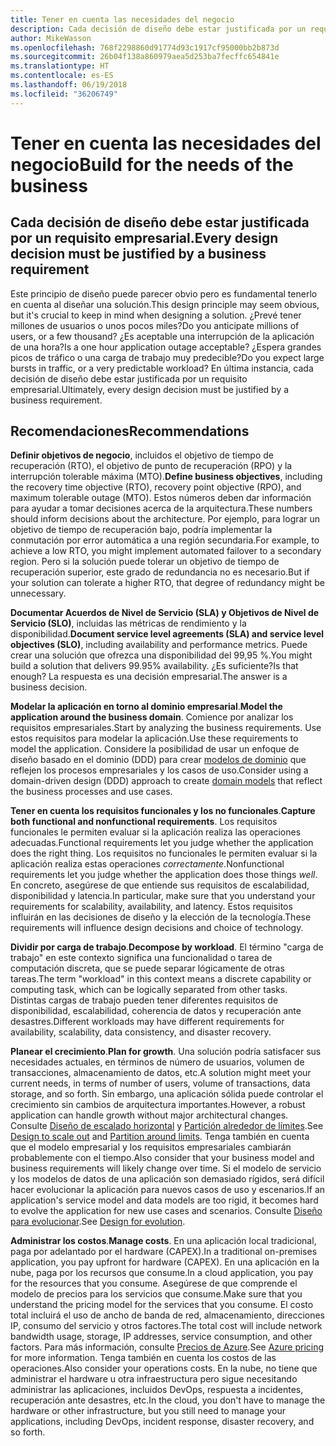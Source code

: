 ```yaml
---
title: Tener en cuenta las necesidades del negocio
description: Cada decisión de diseño debe estar justificada por un requisito empresarial.
author: MikeWasson
ms.openlocfilehash: 768f2298860d91774d93c1917cf95000bb2b873d
ms.sourcegitcommit: 26b04f138a860979aea5d253ba7fecffc654841e
ms.translationtype: HT
ms.contentlocale: es-ES
ms.lasthandoff: 06/19/2018
ms.locfileid: "36206749"
---
```

# <a name="build-for-the-needs-of-the-business"></a><span data-ttu-id="7cb75-103">Tener en cuenta las necesidades del negocio</span><span class="sxs-lookup"><span data-stu-id="7cb75-103">Build for the needs of the business</span></span>

## <a name="every-design-decision-must-be-justified-by-a-business-requirement"></a><span data-ttu-id="7cb75-104">Cada decisión de diseño debe estar justificada por un requisito empresarial.</span><span class="sxs-lookup"><span data-stu-id="7cb75-104">Every design decision must be justified by a business requirement</span></span>

<span data-ttu-id="7cb75-105">Este principio de diseño puede parecer obvio pero es fundamental tenerlo en cuenta al diseñar una solución.</span><span class="sxs-lookup"><span data-stu-id="7cb75-105">This design principle may seem obvious, but it's crucial to keep in mind when designing a solution.</span></span> <span data-ttu-id="7cb75-106">¿Prevé tener millones de usuarios o unos pocos miles?</span><span class="sxs-lookup"><span data-stu-id="7cb75-106">Do you anticipate millions of users, or a few thousand?</span></span> <span data-ttu-id="7cb75-107">¿Es aceptable una interrupción de la aplicación de una hora?</span><span class="sxs-lookup"><span data-stu-id="7cb75-107">Is a one hour application outage acceptable?</span></span> <span data-ttu-id="7cb75-108">¿Espera grandes picos de tráfico o una carga de trabajo muy predecible?</span><span class="sxs-lookup"><span data-stu-id="7cb75-108">Do you expect large bursts in traffic, or a very predictable workload?</span></span> <span data-ttu-id="7cb75-109">En última instancia, cada decisión de diseño debe estar justificada por un requisito empresarial.</span><span class="sxs-lookup"><span data-stu-id="7cb75-109">Ultimately, every design decision must be justified by a business requirement.</span></span> 

## <a name="recommendations"></a><span data-ttu-id="7cb75-110">Recomendaciones</span><span class="sxs-lookup"><span data-stu-id="7cb75-110">Recommendations</span></span>

<span data-ttu-id="7cb75-111">**Definir objetivos de negocio**, incluidos el objetivo de tiempo de recuperación (RTO), el objetivo de punto de recuperación (RPO) y la interrupción tolerable máxima (MTO).</span><span class="sxs-lookup"><span data-stu-id="7cb75-111">**Define business objectives**, including the recovery time objective (RTO), recovery point objective (RPO), and maximum tolerable outage (MTO).</span></span> <span data-ttu-id="7cb75-112">Estos números deben dar información para ayudar a tomar decisiones acerca de la arquitectura.</span><span class="sxs-lookup"><span data-stu-id="7cb75-112">These numbers should inform decisions about the architecture.</span></span> <span data-ttu-id="7cb75-113">Por ejemplo, para lograr un objetivo de tiempo de recuperación bajo, podría implementar la conmutación por error automática a una región secundaria.</span><span class="sxs-lookup"><span data-stu-id="7cb75-113">For example, to achieve a low RTO, you might implement automated failover to a secondary region.</span></span> <span data-ttu-id="7cb75-114">Pero si la solución puede tolerar un objetivo de tiempo de recuperación superior, este grado de redundancia no es necesario.</span><span class="sxs-lookup"><span data-stu-id="7cb75-114">But if your solution can tolerate a higher RTO, that degree of redundancy might be unnecessary.</span></span>

<span data-ttu-id="7cb75-115">**Documentar Acuerdos de Nivel de Servicio (SLA) y Objetivos de Nivel de Servicio (SLO)**, incluidas las métricas de rendimiento y la disponibilidad.</span><span class="sxs-lookup"><span data-stu-id="7cb75-115">**Document service level agreements (SLA) and service level objectives (SLO)**, including availability and performance metrics.</span></span> <span data-ttu-id="7cb75-116">Puede crear una solución que ofrezca una disponibilidad del 99,95 %.</span><span class="sxs-lookup"><span data-stu-id="7cb75-116">You might build a solution that delivers 99.95% availability.</span></span> <span data-ttu-id="7cb75-117">¿Es suficiente?</span><span class="sxs-lookup"><span data-stu-id="7cb75-117">Is that enough?</span></span> <span data-ttu-id="7cb75-118">La respuesta es una decisión empresarial.</span><span class="sxs-lookup"><span data-stu-id="7cb75-118">The answer is a business decision.</span></span> 

<span data-ttu-id="7cb75-119">**Modelar la aplicación en torno al dominio empresarial**.</span><span class="sxs-lookup"><span data-stu-id="7cb75-119">**Model the application around the business domain**.</span></span> <span data-ttu-id="7cb75-120">Comience por analizar los requisitos empresariales.</span><span class="sxs-lookup"><span data-stu-id="7cb75-120">Start by analyzing the business requirements.</span></span> <span data-ttu-id="7cb75-121">Use estos requisitos para modelar la aplicación.</span><span class="sxs-lookup"><span data-stu-id="7cb75-121">Use these requirements to model the application.</span></span> <span data-ttu-id="7cb75-122">Considere la posibilidad de usar un enfoque de diseño basado en el dominio (DDD) para crear [modelos de dominio][domain-model] que reflejen los procesos empresariales y los casos de uso.</span><span class="sxs-lookup"><span data-stu-id="7cb75-122">Consider using a domain-driven design (DDD) approach to create [domain models][domain-model] that reflect the business processes and use cases.</span></span> 

<span data-ttu-id="7cb75-123">**Tener en cuenta los requisitos funcionales y los no funcionales**.</span><span class="sxs-lookup"><span data-stu-id="7cb75-123">**Capture both functional and nonfunctional requirements**.</span></span> <span data-ttu-id="7cb75-124">Los requisitos funcionales le permiten evaluar si la aplicación realiza las operaciones adecuadas.</span><span class="sxs-lookup"><span data-stu-id="7cb75-124">Functional requirements let you judge whether the application does the right thing.</span></span> <span data-ttu-id="7cb75-125">Los requisitos no funcionales le permiten evaluar si la aplicación realiza estas operaciones *correctamente*.</span><span class="sxs-lookup"><span data-stu-id="7cb75-125">Nonfunctional requirements let you judge whether the application does those things *well*.</span></span> <span data-ttu-id="7cb75-126">En concreto, asegúrese de que entiende sus requisitos de escalabilidad, disponibilidad y latencia.</span><span class="sxs-lookup"><span data-stu-id="7cb75-126">In particular, make sure that you understand your requirements for scalability, availability, and latency.</span></span> <span data-ttu-id="7cb75-127">Estos requisitos influirán en las decisiones de diseño y la elección de la tecnología.</span><span class="sxs-lookup"><span data-stu-id="7cb75-127">These requirements will influence design decisions and choice of technology.</span></span>

<span data-ttu-id="7cb75-128">**Dividir por carga de trabajo**.</span><span class="sxs-lookup"><span data-stu-id="7cb75-128">**Decompose by workload**.</span></span> <span data-ttu-id="7cb75-129">El término "carga de trabajo" en este contexto significa una funcionalidad o tarea de computación discreta, que se puede separar lógicamente de otras tareas.</span><span class="sxs-lookup"><span data-stu-id="7cb75-129">The term "workload" in this context means a discrete capability or computing task, which can be logically separated from other tasks.</span></span> <span data-ttu-id="7cb75-130">Distintas cargas de trabajo pueden tener diferentes requisitos de disponibilidad, escalabilidad, coherencia de datos y recuperación ante desastres.</span><span class="sxs-lookup"><span data-stu-id="7cb75-130">Different workloads may have different requirements for availability, scalability, data consistency, and disaster recovery.</span></span> 

<span data-ttu-id="7cb75-131">**Planear el crecimiento**.</span><span class="sxs-lookup"><span data-stu-id="7cb75-131">**Plan for growth**.</span></span> <span data-ttu-id="7cb75-132">Una solución podría satisfacer sus necesidades actuales, en términos de número de usuarios, volumen de transacciones, almacenamiento de datos, etc.</span><span class="sxs-lookup"><span data-stu-id="7cb75-132">A solution might meet your current needs, in terms of number of users, volume of transactions, data storage, and so forth.</span></span> <span data-ttu-id="7cb75-133">Sin embargo, una aplicación sólida puede controlar el crecimiento sin cambios de arquitectura importantes.</span><span class="sxs-lookup"><span data-stu-id="7cb75-133">However, a robust application can handle growth without major architectural changes.</span></span> <span data-ttu-id="7cb75-134">Consulte [Diseño de escalado horizontal](scale-out.md) y [Partición alrededor de límites](partition.md).</span><span class="sxs-lookup"><span data-stu-id="7cb75-134">See [Design to scale out](scale-out.md) and [Partition around limits](partition.md).</span></span> <span data-ttu-id="7cb75-135">Tenga también en cuenta que el modelo empresarial y los requisitos empresariales cambiarán probablemente con el tiempo.</span><span class="sxs-lookup"><span data-stu-id="7cb75-135">Also consider that your business model and business requirements will likely change over time.</span></span> <span data-ttu-id="7cb75-136">Si el modelo de servicio y los modelos de datos de una aplicación son demasiado rígidos, será difícil hacer evolucionar la aplicación para nuevos casos de uso y escenarios.</span><span class="sxs-lookup"><span data-stu-id="7cb75-136">If an application's service model and data models are too rigid, it becomes hard to evolve the application for new use cases and scenarios.</span></span> <span data-ttu-id="7cb75-137">Consulte [Diseño para evolucionar](design-for-evolution.md).</span><span class="sxs-lookup"><span data-stu-id="7cb75-137">See [Design for evolution](design-for-evolution.md).</span></span>

<span data-ttu-id="7cb75-138">**Administrar los costos**.</span><span class="sxs-lookup"><span data-stu-id="7cb75-138">**Manage costs**.</span></span> <span data-ttu-id="7cb75-139">En una aplicación local tradicional, paga por adelantado por el hardware (CAPEX).</span><span class="sxs-lookup"><span data-stu-id="7cb75-139">In a traditional on-premises application, you pay upfront for hardware (CAPEX).</span></span> <span data-ttu-id="7cb75-140">En una aplicación en la nube, paga por los recursos que consume.</span><span class="sxs-lookup"><span data-stu-id="7cb75-140">In a cloud application, you pay for the resources that you consume.</span></span> <span data-ttu-id="7cb75-141">Asegúrese de que comprende el modelo de precios para los servicios que consume.</span><span class="sxs-lookup"><span data-stu-id="7cb75-141">Make sure that you understand the pricing model for the services that you consume.</span></span> <span data-ttu-id="7cb75-142">El costo total incluirá el uso de ancho de banda de red, almacenamiento, direcciones IP, consumo del servicio y otros factores.</span><span class="sxs-lookup"><span data-stu-id="7cb75-142">The total cost will include network bandwidth usage, storage, IP addresses, service consumption, and other factors.</span></span> <span data-ttu-id="7cb75-143">Para más información, consulte [Precios de Azure][pricing].</span><span class="sxs-lookup"><span data-stu-id="7cb75-143">See [Azure pricing][pricing] for more information.</span></span> <span data-ttu-id="7cb75-144">Tenga también en cuenta los costos de las operaciones.</span><span class="sxs-lookup"><span data-stu-id="7cb75-144">Also consider your operations costs.</span></span> <span data-ttu-id="7cb75-145">En la nube, no tiene que administrar el hardware u otra infraestructura pero sigue necesitando administrar las aplicaciones, incluidos DevOps, respuesta a incidentes, recuperación ante desastres, etc.</span><span class="sxs-lookup"><span data-stu-id="7cb75-145">In the cloud, you don't have to manage the hardware or other infrastructure, but you still need to manage your applications, including DevOps, incident response, disaster recovery, and so forth.</span></span> 

[domain-model]: https://martinfowler.com/eaaCatalog/domainModel.html
[pricing]: https://azure.microsoft.com/pricing/
